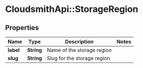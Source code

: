 # CloudsmithApi::StorageRegion

## Properties
Name | Type | Description | Notes
------------ | ------------- | ------------- | -------------
**label** | **String** | Name of the storage region | 
**slug** | **String** | Slug for the storage region | 


